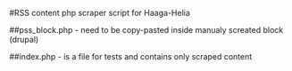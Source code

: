 #RSS content php scraper script for Haaga-Helia

##pss_block.php - need to be copy-pasted inside manualy screated block (drupal)

##index.php - is a file for tests and contains only scraped content